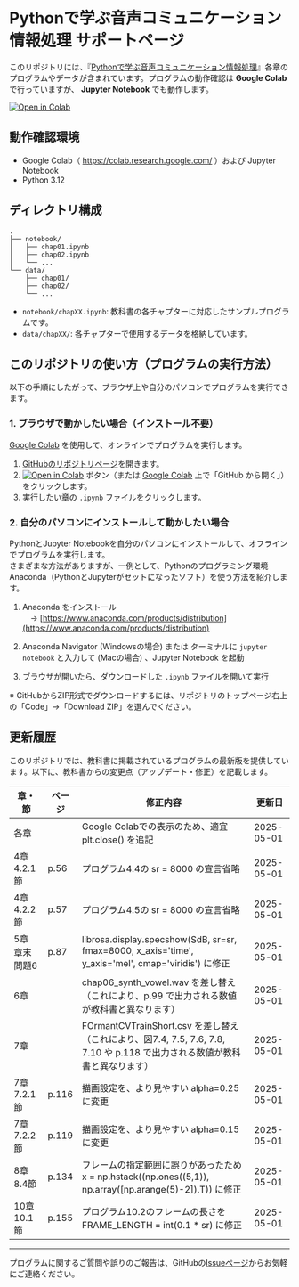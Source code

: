 # Pythonで学ぶ音声コミュニケーション情報処理 サポートページ

このリポジトリには、『[Pythonで学ぶ音声コミュニケーション情報処理](https://www.asakura.co.jp/detail.php?book_code=12302)』各章のプログラムやデータが含まれています。プログラムの動作確認は **Google Colab** で行っていますが、 **Jupyter Notebook** でも動作します。

[![Open in Colab](https://colab.research.google.com/assets/colab-badge.svg)](https://colab.research.google.com/github/sp-au-mu-nl/SpeechComm)

## 動作確認環境

- Google Colab（ https://colab.research.google.com/ ）および Jupyter Notebook
- Python 3.12

## ディレクトリ構成

~~~
.
├── notebook/
│   ├── chap01.ipynb
│   ├── chap02.ipynb
│   └── ...
└── data/
    ├── chap01/
    ├── chap02/
    └── ...
~~~

- `notebook/chapXX.ipynb`: 教科書の各チャプターに対応したサンプルプログラムです。
- `data/chapXX/`: 各チャプターで使用するデータを格納しています。

## このリポジトリの使い方（プログラムの実行方法）

以下の手順にしたがって、ブラウザ上や自分のパソコンでプログラムを実行できます。

### 1. ブラウザで動かしたい場合（インストール不要）

[Google Colab](https://colab.research.google.com/)  を使用して、オンラインでプログラムを実行します。

1. [GitHubのリポジトリページ](https://github.com//sp-au-mu-nl/SpeechComm)を開きます。  
2. [![Open in Colab](https://colab.research.google.com/assets/colab-badge.svg)](https://colab.research.google.com/github/sp-au-mu-nl/SpeechComm) ボタン（または [Google Colab](https://colab.research.google.com/) 上で「GitHub から開く」）をクリックします。
3. 実行したい章の `.ipynb` ファイルをクリックします。  

### 2. 自分のパソコンにインストールして動かしたい場合

PythonとJupyter Notebookを自分のパソコンにインストールして、オフラインでプログラムを実行します。  
さまざまな方法がありますが、一例として、Pythonのプログラミング環境 Anaconda（PythonとJupyterがセットになったソフト）を使う方法を紹介します。

1. Anaconda をインストール  
　→ [https://www.anaconda.com/products/distribution](https://www.anaconda.com/products/distribution)

2. Anaconda Navigator (Windowsの場合) または ターミナルに `jupyter notebook` と入力して (Macの場合) 、Jupyter Notebook を起動  

3. ブラウザが開いたら、ダウンロードした `.ipynb` ファイルを開いて実行

※ GitHubからZIP形式でダウンロードするには、リポジトリのトップページ右上の「Code」→「Download ZIP」を選んでください。

## 更新履歴

このリポジトリでは、教科書に掲載されているプログラムの最新版を提供しています。以下に、教科書からの変更点（アップデート・修正）を記載します。


| 章・節       | ページ         | 修正内容                                  | 更新日       |
|--------------|--------------------|-------------------------------------------|--------------|
| 各章  |    | Google Colabでの表示のため、適宜 plt.close() を追記 | 2025-05-01   |
| 4章 4.2.1節  | p.56 | プログラム4.4の sr = 8000 の宣言省略 | 2025-05-01   |
| 4章 4.2.2節  | p.57 | プログラム4.5の sr = 8000 の宣言省略 | 2025-05-01   |
| 5章 章末問題6  | p.87 | librosa.display.specshow(SdB, sr=sr, fmax=8000, x_axis='time', y_axis='mel', cmap='viridis') に修正 | 2025-05-01   |
| 6章  |   | chap06_synth_vowel.wav を差し替え（これにより、p.99 で出力される数値が教科書と異なります） | 2025-05-01   |
| 7章  |   | FOrmantCVTrainShort.csv を差し替え（これにより、図7.4, 7.5, 7.6, 7.8, 7.10 や p.118 で出力される数値が教科書と異なります） | 2025-05-01   |
| 7章 7.2.1節  | p.116 | 描画設定を、より見やすい alpha=0.25 に変更 | 2025-05-01   |
| 7章 7.2.2節  | p.119 | 描画設定を、より見やすい alpha=0.15 に変更 | 2025-05-01   |
| 8章 8.4節  | p.134 | フレームの指定範囲に誤りがあったため x = np.hstack((np.ones((5,1)), np.array([np.arange(5)-2]).T)) に修正 | 2025-05-01   |
| 10章 10.1節  | p.155 | プログラム10.2のフレームの長さを FRAME_LENGTH = int(0.1 * sr) に修正 | 2025-05-01   |

<!-- 
| 各章  | `sample_code.py`   | コメントの文言をより明確に修正            | 2025-04-20   |
| 第3章 3.2節  | `sample_code.py`   | コメントの文言をより明確に修正            | 2025-04-20   |
| 第5章 5.4節  | `example_module.py`| 非推奨メソッドを新しい形式に変更          | 2025-04-21   |
-->

---

プログラムに関するご質問や誤りのご報告は、GitHubの[Issueページ](https://github.com/sp-au-mu-nl/SpeechComm/issues)からお気軽にご連絡ください。
